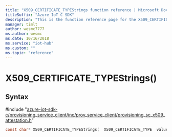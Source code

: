 ```yaml
---                             
title: "X509_CERTIFICATE_TYPEStrings function reference | Microsoft Docs" 
titleSuffix: "Azure IoT C SDK"            
description: "This is the function reference page for the X509_CERTIFICATE_TYPEStrings() function in the Azure IoT C SDK. This SDK is used with Azure IoT Hub and Azure IoT Hub Device Provisioning Service"            
manager: timlt                 
author: wesmc7777              
ms.author: wesmc               
ms.date: 10/16/2018                    
ms.service: "iot-hub"             
ms.custom: ""                
ms.topic: "reference"        
---                            
```


# X509_CERTIFICATE_TYPEStrings()

## Syntax

\#include "[azure-iot-sdk-c/provisioning_service_client/inc/prov_service_client/provisioning_sc_x509_attestation.h](../provisioning-sc-x509-attestation-h.md)"  
```C
const char* X509_CERTIFICATE_TYPEStrings(  X509_CERTIFICATE_TYPE  value);
```


